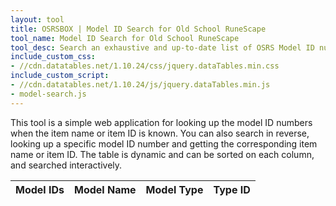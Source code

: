 ```yaml
---
layout: tool
title: OSRSBOX | Model ID Search for Old School RuneScape
tool_name: Model ID Search for Old School RuneScape
tool_desc: Search an exhaustive and up-to-date list of OSRS Model ID numbers, model names and model types
include_custom_css: 
- //cdn.datatables.net/1.10.24/css/jquery.dataTables.min.css
include_custom_script: 
- //cdn.datatables.net/1.10.24/js/jquery.dataTables.min.js
- model-search.js
---
```


<p>This tool is a simple web application for looking up the model ID numbers when the item name or item ID is known. You can also search in reverse, looking up a specific model ID number and getting the corresponding item name or item ID. The table is dynamic and can be sorted on each column, and searched interactively.</p>

<table id="search-results" class="table table-striped">
  <thead>
    <tr>
      <th scope="col">Model IDs</th>
      <th scope="col">Model Name</th>
      <th scope="col">Model Type</th>
      <th scope="col">Type ID</th>
    </tr>
  </thead>
</table>
